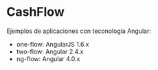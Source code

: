 # CashFlow

Ejemplos de aplicaciones con teconología Angular:

- one-flow: AngularJS 1.6.x
- two-flow: Angular 2.4.x
- ng-flow: Angular 4.0.x
